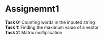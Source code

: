 # Assignemnt1

**Task 0:** Counting words in the inputed string\
**Task 1:** Finding the maximum value of a vector\
**Task 2:** Matrix multiplication
